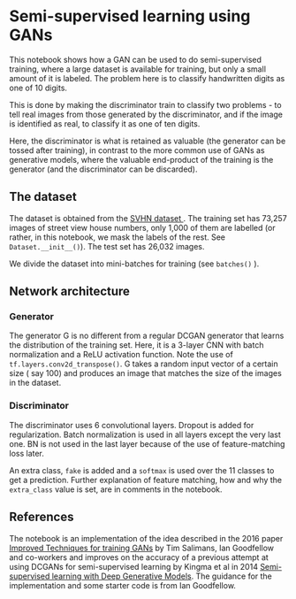 # Semi-supervised learning using GANs

This notebook shows how a GAN can be used to do semi-supervised
training, where a large dataset is available for training, but only a
small amount of it is labeled.  The problem here is to classify
handwritten digits as one of 10 digits.  

This is done by making the discriminator train to classify
two problems - to tell real images from those generated by the
discriminator, and if the image is identified as real, to classify it
as one of ten digits.

Here, the discriminator is what is retained as valuable (the generator
can be tossed after training), in contrast to the more common use of
GANs as generative models, where the valuable end-product of the
training is the generator (and the discriminator can be discarded).

## The dataset

The dataset is obtained from the [SVHN dataset
](http://ufldl.stanford.edu/housenumbers/).  The training set has
73,257 images of street view house numbers, only 1,000 of them are
labelled (or rather, in this notebook, we mask the labels of the
rest.  See `Dataset.__init__()`). The test set has 26,032 images.

We divide the dataset into mini-batches for training (see `batches()` ).

## Network architecture

### Generator

The generator G is no different from a regular DCGAN generator that
learns the distribution of the training set.  Here, it is a 3-layer
CNN with batch normalization and a ReLU activation function.  Note the
use of `tf.layers.conv2d_transpose()`. G takes a random input vector
of a certain size ( say 100) and produces an image that matches the
size of the images in the dataset.

### Discriminator

The discriminator uses 6 convolutional layers.  Dropout is added for
regularization.  Batch normalization is used in all layers except the
very last one.  BN is not used in the last layer because of the use of
feature-matching loss later.  

An extra class, `fake` is added and a `softmax` is used over the 11
classes to get a prediction. Further explanation of feature matching,
how and why the `extra_class` value is set, are in comments in the
notebook.

## References

The notebook is an implementation of the idea described in the 2016
paper [Improved Techniques for training
GANs](https://arxiv.org/pdf/1606.03498.pdf) by Tim Salimans, Ian
Goodfellow and co-workers and improves on the accuracy of a previous
attempt at using DCGANs for semi-supervised learning by Kingma et al
in 2014 [Semi-supervised learning with Deep Generative
Models](https://arxiv.org/pdf/1406.5298.pdf).  The guidance for the
implementation and some starter code is from Ian Goodfellow.
